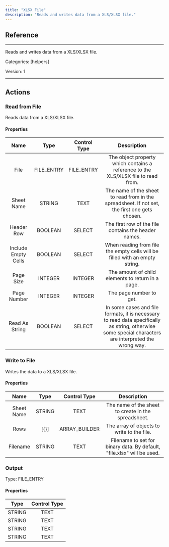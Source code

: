 ```yaml
---
title: "XLSX File"
description: "Reads and writes data from a XLS/XLSX file."
---
```

## Reference
<hr />

Reads and writes data from a XLS/XLSX file.


Categories: [helpers]


Version: 1

<hr />






## Actions


### Read from File
Reads data from a XLS/XLSX file.

#### Properties

|      Name      |     Type     |     Control Type     |     Description     |
|:--------------:|:------------:|:--------------------:|:-------------------:|
| File | FILE_ENTRY | FILE_ENTRY  |  The object property which contains a reference to the XLS/XLSX file to read from.  |
| Sheet Name | STRING | TEXT  |  The name of the sheet to read from in the spreadsheet. If not set, the first one gets chosen.  |
| Header Row | BOOLEAN | SELECT  |  The first row of the file contains the header names.  |
| Include Empty Cells | BOOLEAN | SELECT  |  When reading from file the empty cells will be filled with an empty string.  |
| Page Size | INTEGER | INTEGER  |  The amount of child elements to return in a page.  |
| Page Number | INTEGER | INTEGER  |  The page number to get.  |
| Read As String | BOOLEAN | SELECT  |  In some cases and file formats, it is necessary to read data specifically as string, otherwise some special characters are interpreted the wrong way.  |




### Write to File
Writes the data to a XLS/XLSX file.

#### Properties

|      Name      |     Type     |     Control Type     |     Description     |
|:--------------:|:------------:|:--------------------:|:-------------------:|
| Sheet Name | STRING | TEXT  |  The name of the sheet to create in the spreadsheet.  |
| Rows | [{}] | ARRAY_BUILDER  |  The array of objects to write to the file.  |
| Filename | STRING | TEXT  |  Filename to set for binary data. By default, "file.xlsx" will be used.  |


### Output



Type: FILE_ENTRY


#### Properties

|     Type     |     Control Type     |
|:------------:|:--------------------:|
| STRING | TEXT  |
| STRING | TEXT  |
| STRING | TEXT  |
| STRING | TEXT  |






